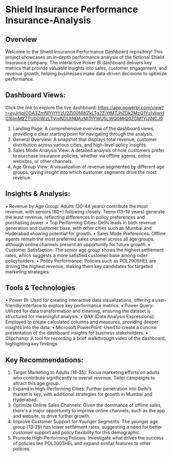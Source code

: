 # Shield Insurance Performance Insurance-Analysis
## Overview
Welcome to the Shield Insurance Performance Dashboard repository! This project showcases an in-depth performance analysis of the fictional Shield Insurance company. The interactive Power BI dashboard delivers key metrics that provide valuable insights into sales, customer engagement, and revenue growth, helping businesses make data-driven decisions to optimize performance.
## Dashboard Views: 
Click the link to explore the live dashboard: https://app.powerbi.com/view?r=eyJrIjoiODA3ZmNlYjYtYzU2Zi00NWZkLTg2ZjYtMTJhZDk2MzQ1YzIyIiwidCI6ImM2ZTU0OWIzLTVmNDUtNDAzMi1hYWU5LWQ0MjQ0ZGM1YjJjNCJ9
1.	Landing Page: A comprehensive overview of the dashboard views, providing a clear starting point for navigating through the analysis.	
2.	General Overview: A snapshot that displays total revenue, customer distribution across various cities, and high-level policy insights.
3.	Sales Mode Analysis View: A detailed analysis of how customers prefer to purchase insurance policies, whether via offline agents, online websites, or other channels.
4.	Age Group View: A visualization of revenue segmented by different age groups, giving insight into which customer segments drive the most revenue.
## Insights & Analysis:
•	Revenue by Age Group: Adults (30-44 years) contribute the most revenue, with seniors (60+) following closely. Teens (13-19 years) generate the least revenue, reflecting differences in policy preferences and purchasing power.
•	Top Performing Cities: Delhi leads in both revenue generation and customer base, with other cities such as Mumbai and Hyderabad showing potential for growth.
•	Sales Mode Preferences: Offline agents remain the most preferred sales channel across all age groups, although online channels present an opportunity for future growth.
•	Customer Satisfaction: The senior age group shows the highest settlement rates, which suggests a more satisfied customer base among older policyholders.
•	Policy Performance: Policies such as POL2005HEL are driving the highest revenue, making them key candidates for targeted marketing strategies.
## Tools & Technologies
•	Power BI: Used for creating interactive data visualizations, offering a user-friendly interface to explore key performance metrics.
•	Power Query: Utilized for data transformation and cleaning, ensuring the dataset is structured for meaningful analysis.
•	DAX (Data Analysis Expressions): Employed to create calculated columns and measures, providing deeper insights into the data.
•	Microsoft PowerPoint: Used to create a concise presentation of the dashboard insights for business stakeholders.
•	Clipchamp: A tool for recording a brief walkthrough video of the dashboard, highlighting key findings.
## Key Recommendations:
1.	Target Marketing to Adults (18-35): Focus marketing efforts on adults who contribute significantly to overall revenue. Tailor campaigns to attract this age group.
2.	Expand in High-Performing Cities: Further penetration into Delhi’s market is key, with additional strategies for growth in Mumbai and Hyderabad.
3.	Optimize Online Sales Channels: Given the dominance of offline sales, there's a major opportunity to improve online channels, such as the app and website, to drive further growth.
4.	Improve Customer Support for Younger Segments: The younger age group (13-29) has lower settlement rates, suggesting a need for better customer support and policy flexibility for this demographic.
5.	Promote High-Performing Policies: Investigate what drives the success of policies like POL2005HEL and expand similar features to other policies.

